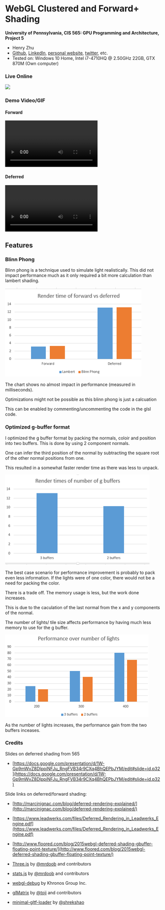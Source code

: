 WebGL Clustered and Forward+ Shading
======================

**University of Pennsylvania, CIS 565: GPU Programming and Architecture, Project 5**

* Henry Zhu
* [Github](https://github.com/Maknee), [LinkedIn](https://www.linkedin.com/in/henry-zhu-347233121/), [personal website](https://maknee.github.io/), [twitter](https://twitter.com/maknees1), etc.
* Tested on: Windows 10 Home, Intel i7-4710HQ @ 2.50GHz 22GB, GTX 870M (Own computer)

### Live Online

[![](img/thumb.png)](http://TODO.github.io/Project5B-WebGL-Deferred-Shading)

### Demo Video/GIF

#### Forward
![](https://i.gyazo.com/5ad68f3d9d63db9b007bb3e1a637d586.mp4)

#### Deferred
![](https://i.gyazo.com/d93af5b3ca1ecdf85b07a535f971f151.mp4)

## Features

### Blinn Phong

Blinn phong is a technique used to simulate light realistically. This did not impact performance much as it only required a bit more calculation than lambert shading. 

![](blinn.png)

The chart shows no almost impact in performance (measured in milliseconds).

Optimizations might not be possible as this blinn phong is just a calcuation

This can be enabled by commenting/uncommenting the code in the glsl code.

### Optimized g-buffer format

I optimized the g buffer format by packing the normals, coloir and position into two buffers. This is done by using 2 component normals.

One can infer the third position of the normal by subtracting the square root of the other normal positions from one.

This resulted in a somewhat faster render time as there was less to unpack.

![](g.png)

The best case scenario for performance improvement is probably to pack even less information. If the lights were of one color, there would not be a need for packing the color.

There is a trade off. The memory usage is less, but the work done increases. 

This is due to the caculation of the last normal from the x and y components of the normal.

The number of lights/ tile size affects performance by having much less memory to use for the g buffer.

![](g2.png)

As the number of lights increases, the performance gain from the two buffers inceases.

### Credits

Slides on deferred shading from 565
* [https://docs.google.com/presentation/d/1W-Gp9mWvZ8DlppiNFJu_RngFVB34r9CXq4BhQEPbJYM/edit#slide=id.p32](https://docs.google.com/presentation/d/1W-Gp9mWvZ8DlppiNFJu_RngFVB34r9CXq4BhQEPbJYM/edit#slide=id.p32)

Slide links on deferred/forward shading:
* [http://marcinignac.com/blog/deferred-rendering-explained/](http://marcinignac.com/blog/deferred-rendering-explained/)
* [https://www.leadwerks.com/files/Deferred_Rendering_in_Leadwerks_Engine.pdf](https://www.leadwerks.com/files/Deferred_Rendering_in_Leadwerks_Engine.pdf)
* [http://www.floored.com/blog/2015webgl-deferred-shading-gbuffer-floating-point-texture/](http://www.floored.com/blog/2015webgl-deferred-shading-gbuffer-floating-point-texture/)

* [Three.js](https://github.com/mrdoob/three.js) by [@mrdoob](https://github.com/mrdoob) and contributors
* [stats.js](https://github.com/mrdoob/stats.js) by [@mrdoob](https://github.com/mrdoob) and contributors
* [webgl-debug](https://github.com/KhronosGroup/WebGLDeveloperTools) by Khronos Group Inc.
* [glMatrix](https://github.com/toji/gl-matrix) by [@toji](https://github.com/toji) and contributors
* [minimal-gltf-loader](https://github.com/shrekshao/minimal-gltf-loader) by [@shrekshao](https://github.com/shrekshao)
